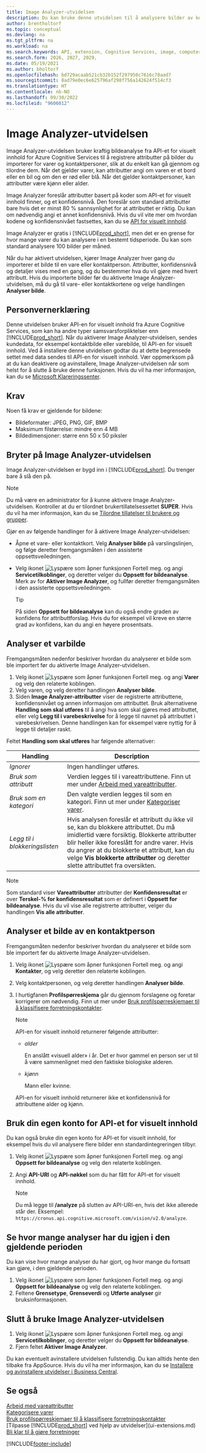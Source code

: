 ```yaml
---
title: Image Analyzer-utvidelsen
description: Du kan bruke denne utvidelsen til å analysere bilder av kontaktpersoner og varer for å finne attributter, slik at du kan raskt tilordne dem i Business Central.
author: brentholtorf
ms.topic: conceptual
ms.devlang: na
ms.tgt_pltfrm: na
ms.workload: na
ms.search.keywords: API, extension, Cognitive Services, image, computer vision, attribute, tag, recognition
ms.search.form: 2026, 2027, 2029,
ms.date: 05/19/2021
ms.author: bholtorf
ms.openlocfilehash: bd729acaab521cb32b152f297950c7616c78aad7
ms.sourcegitcommit: 8ad79e0ec6e625796af298f756a142624f514cf3
ms.translationtype: HT
ms.contentlocale: nb-NO
ms.lasthandoff: 09/30/2022
ms.locfileid: "9606012"
---
```

# <a name="the-image-analyzer-extension"></a>Image Analyzer-utvidelsen

Image Analyzer-utvidelsen bruker kraftig bildeanalyse fra API-et for visuelt innhold for Azure Cognitive Services til å registrere attributter på bilder du importerer for varer og kontaktpersoner, slik at du enkelt kan gå gjennom og tilordne dem. Når det gjelder varer, kan attributter angi om varen er et bord eller en bil og om den er rød eller blå. Når det gjelder kontaktpersoner, kan attributter være kjønn eller alder.

Image Analyzer foreslår attributter basert på koder som API-et for visuelt innhold finner, og et konfidensnivå. Den foreslår som standard attributter bare hvis det er minst 80 % sannsynlighet for at attributtet er riktig. Du kan om nødvendig angi et annet konfidensnivå. Hvis du vil vite mer om hvordan kodene og konfidensnivået fastsettes, kan du se [API for visuelt innhold](https://go.microsoft.com/fwlink/?linkid=851476).  

Image Analyzer er gratis i [!INCLUDE[prod_short](includes/prod_short.md)], men det er en grense for hvor mange varer du kan analysere i en bestemt tidsperiode. Du kan som standard analysere 100 bilder per måned.

Når du har aktivert utvidelsen, kjører Image Analyzer hver gang du importerer et bilde til en vare eller kontaktperson. Attributter, konfidensnivå og detaljer vises med en gang, og du bestemmer hva du vil gjøre med hvert attributt. Hvis du importerte bilder før du aktiverte Image Analyzer-utvidelsen, må du gå til vare- eller kontaktkortene og velge handlingen **Analyser bilde**.  

## <a name="privacy-notice"></a>Personvernerklæring

Denne utvidelsen bruker API-en for visuelt innhold fra Azure Cognitive Services, som kan ha andre typer samsvarsforpliktelser enn [!INCLUDE[prod_short](includes/prod_short.md)]. Når du aktiverer Image Analyzer-utvidelsen, sendes kundedata, for eksempel kontaktbilde eller varebilde, til API-en for visuelt innhold. Ved å installere denne utvidelsen godtar du at dette begrensede settet med data sendes til API-en for visuelt innhold. Vær oppmerksom på at du kan deaktivere og avinstallere, Image Analyzer-utvidelsen når som helst for å slutte å bruke denne funksjonen. Hvis du vil ha mer informasjon, kan du se [Microsoft Klareringssenter](https://go.microsoft.com/fwlink/?linkid=851463).

## <a name="requirements"></a>Krav

Noen få krav er gjeldende for bildene:

* Bildeformater: JPEG, PNG, GIF, BMP  
* Maksimum filstørrelse: mindre enn 4 MB  
* Bildedimensjoner: større enn 50 x 50 piksler  

## <a name="switch-on-the-image-analyzer-extension"></a>Bryter på Image Analyzer-utvidelsen

Image Analyzer-utvidelsen er bygd inn i [!INCLUDE[prod_short](includes/prod_short.md)]. Du trenger bare å slå den på.

> [!NOTE]  
> Du må være en administrator for å kunne aktivere Image Analyzer-utvidelsen. Kontroller at du er tilordnet brukertillatelsessettet **SUPER**. Hvis du vil ha mer informasjon, kan du se [Tilordne tillatelser til brukere og grupper](ui-define-granular-permissions.md).

Gjør en av følgende handlinger for å aktivere Image Analyzer-utvidelsen:

* Åpne et vare- eller kontaktkort. Velg **Analyser bilde** på varslingslinjen, og følge deretter fremgangsmåten i den assisterte oppsettsveiledningen.  
* Velg ikonet ![Lyspære som åpner funksjonen Fortell meg.](media/ui-search/search_small.png "Fortell hva du vil gjøre") og angi **Servicetilkoblinger**, og deretter velger du **Oppsett for bildeanalyse**. Merk av for **Aktiver Image Analyzer**, og fullfør deretter fremgangsmåten i den assisterte oppsettsveiledningen.  

    > [!TIP]  
    > På siden **Oppsett for bildeanalyse** kan du også endre graden av konfidens for attributtforslag. Hvis du for eksempel vil kreve en større grad av konfidens, kan du angi en høyere prosentsats.

## <a name="analyze-an-item-image"></a>Analyser et varbilde

Fremgangsmåten nedenfor beskriver hvordan du analyserer et bilde som ble importert før du aktiverte Image Analyzer-utvidelsen.  

1. Velg ikonet ![Lyspære som åpner funksjonen Fortell meg.](media/ui-search/search_small.png "Fortell hva du vil gjøre") og angi **Varer** og velg den relaterte koblingen.  
2. Velg varen, og velg deretter handlingen **Analyser bilde**.  
3. Siden **Image Analyzer-attributter** viser de registrerte attributtene, konfidensnivået og annen informasjon om attributtet. Bruk alternativene **Handling som skal utføres** til å angi hva som skal gjøres med attributtet, eller velg **Legg til i varebeskrivelse** for å legge til navnet på attributtet i varebeskrivelsen. Denne handlingen kan for eksempel være nyttig for å legge til detaljer raskt.

Feltet **Handling som skal utføres** har følgende alternativer:

| Handling | Description |
| ------ | ----------- |
| *Ignorer* | Ingen handlinger utføres. |
| *Bruk som attributt* | Verdien legges til i vareattributtene. Finn ut mer under [Arbeid med vareattributter](inventory-how-work-item-attributes.md). |
| *Bruk som en kategori* | Den valgte verdien legges til som en kategori. Finn ut mer under [Kategoriser varer](inventory-how-categorize-items.md). |
| *Legg til i blokkeringslisten* | Hvis analysen foreslår et attributt du ikke vil se, kan du blokkere attributtet. Du må imidlertid være forsiktig. Blokkerte attributter blir heller ikke foreslått for andre varer. Hvis du angrer at du blokkerte et attributt, kan du velge **Vis blokkerte attributter** og deretter slette attributtet fra oversikten. |

> [!NOTE]  
> Som standard viser **Vareattributter** attributter der **Konfidensresultat** er over **Terskel-% for konfidensresultat** som er definert i **Oppsett for bildeanalyse**. Hvis du vil vise alle registrerte attributter, velger du handlingen **Vis alle attributter**.

## <a name="analyze-a-contact-person-picture"></a>Analyser et bilde av en kontaktperson

Fremgangsmåten nedenfor beskriver hvordan du analyserer et bilde som ble importert før du aktiverte Image Analyzer-utvidelsen.  

1. Velg ikonet ![Lyspære som åpner funksjonen Fortell meg.](media/ui-search/search_small.png "Fortell hva du vil gjøre") og angi **Kontakter**, og velg deretter den relaterte koblingen.  
2. Velg kontaktpersonen, og velg deretter handlingen **Analyser bilde**.  
3. I hurtigfanen **Profilspørreskjema** går du gjennom forslagene og foretar korrigerer om nødvendig. Finn ut mer under [Bruk profilspørreskjemaer til å klassifisere forretningskontakter](marketing-create-contact-profile-questionnaire.md).  

    > [!NOTE]  
    >
    > API-en for visuelt innhold returnerer følgende attributter:
    >
    > * *alder*
    >
    >     En anslått «visuell alder» i år. Det er hvor gammel en person ser ut til å være sammenlignet med den faktiske biologiske alderen.
    > * *kjønn*
    >
    >    Mann eller kvinne.
    >
    > API-en for visuelt innhold returnerer ikke et konfidensnivå for attributtene alder og kjønn.
  
## <a name="use-your-own-computer-vision-api-account"></a>Bruk din egen konto for API-et for visuelt innhold

Du kan også bruke din egen konto for API-et for visuelt innhold, for eksempel hvis du vil analysere flere bilder enn standardintegreringen tilbyr.

1. Velg ikonet ![Lyspære som åpner funksjonen Fortell meg.](media/ui-search/search_small.png "Fortell hva du vil gjøre") og angi **Oppsett for bildeanalyse** og velg den relaterte koblingen.
2. Angi **API-URI** og **API-nøkkel** som du har fått for API-et for visuelt innhold.  

    > [!NOTE]  
    > Du må legge til **/analyze** på slutten av API-URI-en, hvis det ikke allerede står der. Eksempel: ```https://cronus.api.cognitive.microsoft.com/vision/v2.0/analyze```.

## <a name="see-how-many-analyses-you-have-left-in-the-current-period"></a>Se hvor mange analyser har du igjen i den gjeldende perioden

Du kan vise hvor mange analyser du har gjort, og hvor mange du fortsatt kan gjøre, i den gjeldende perioden.  

1. Velg ikonet ![Lyspære som åpner funksjonen Fortell meg.](media/ui-search/search_small.png "Fortell hva du vil gjøre") og angi **Oppsett for bildeanalyse** og velg den relaterte koblingen.
2. Feltene **Grensetype**, **Grenseverdi** og **Utførte analyser** gir bruksinformasjonen.  

## <a name="stop-using-the-image-analyzer-extension"></a>Slutt å bruke Image Analyzer-utvidelsen

1. Velg ikonet ![Lyspære som åpner funksjonen Fortell meg.](media/ui-search/search_small.png "Fortell hva du vil gjøre") og angi **Servicetilkoblinger**, og deretter velger du **Oppsett for bildeanalyse**.  
2. Fjern feltet **Aktiver Image Analyzer**.  

Du kan eventuelt avinstallere utvidelsen fullstendig. Du kan alltids hente den tilbake fra AppSource. Hvis du vil ha mer informasjon, kan du se [Installere og avinstallere utvidelser i Business Central](ui-extensions-install-uninstall.md#uninstall-an-app).  

## <a name="see-also"></a>Se også

[Arbeid med vareattributter](inventory-how-work-item-attributes.md)  
[Kategorisere varer](inventory-how-categorize-items.md)  
[Bruk profilspørreskjemaer til å klassifisere forretningskontakter](marketing-create-contact-profile-questionnaire.md)  
[Tilpasse [!INCLUDE[prod_short](includes/prod_short.md)] ved hjelp av utvidelser](ui-extensions.md)  
[Bli klar til å gjøre forretninger](ui-get-ready-business.md)  

[!INCLUDE[footer-include](includes/footer-banner.md)]

